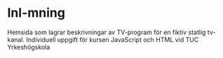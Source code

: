 # Inl-mning
Hemsida som lagrar beskrivningar av TV-program för en fiktiv statlig tv-kanal. Individuell uppgift för kursen JavaScript och HTML vid TUC Yrkeshögskola 
